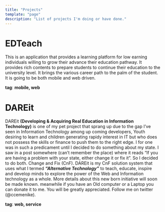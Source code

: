 ```yaml
---
title: "Projects"
template: "page"
description: "List of projects I'm doing or have done."
---
```

# EDTeach
This is an application that provides a learning platform for low earning individuals willing to grow their advance their education pathway. It provides rich contents to prepare students to continue their education to the university level. It brings the various career path to the palm of the student. It is going to be both mobile and web driven.

__tag__: **mobile, web** 
# DAREit 
DAREit **(Developing & Acquiring Real Education in Information Technology)** is one of my pet project that sprang up due to the gap I’ve seen in Information Technology among up coming developers, Youth desiring to learn and children generating rapidy interest in IT but who does not possess the skills or finance to push them to the right edge. I for one was in such a predicament until I decided to do something about my state. I saw in a post somewhere (can’t remember the place) where it reads “If you are having a problem with your state, either change it or fix it”. So I decided to do both. Change and Fix (CnF). DAREit is my CnF solution system that uses what I termed _**“Alternative Technology”**_ to teach, educate, inspire and develop minds to explore the power of the Web and Information technology as a whole. More details about this new born initiative will soon be made known. meanwhile if you have an Old computer or a Laptop you can donate it to me. You will be greatly appreciated. Follow me on twitter (@ccemenike).

__tag__: **web, service**